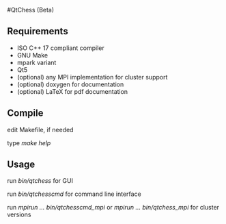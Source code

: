 #QtChess (Beta)

## Requirements

- ISO C++ 17 compliant compiler
- GNU Make
- mpark variant
- Qt5
- (optional) any MPI implementation for cluster support
- (optional) doxygen for documentation
- (optional) LaTeX for pdf documentation

## Compile

edit Makefile, if needed

type *make help*

## Usage

run *bin/qtchess* for GUI

run *bin/qtchesscmd* for command line interface

run *mpirun ... bin/qtchesscmd_mpi* or *mpirun ... bin/qtchess_mpi* for cluster versions